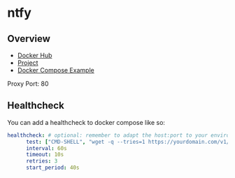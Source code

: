# ntfy

## Overview

* [Docker Hub](https://hub.docker.com/r/binwiederhier/ntfy)
* [Project](https://ntfy.sh/)
* [Docker Compose Example](https://github.com/binwiederhier/ntfy/blob/main/docker-compose.yml)

Proxy Port: 80

## Healthcheck

You can add a healthcheck to docker compose like so:

```yaml
healthcheck: # optional: remember to adapt the host:port to your environment
      test: ["CMD-SHELL", "wget -q --tries=1 https://yourdomain.com/v1/health -O - | grep -Eo '\"healthy\"\\s*:\\s*true' || exit 1"]
      interval: 60s
      timeout: 10s
      retries: 3
      start_period: 40s
```
